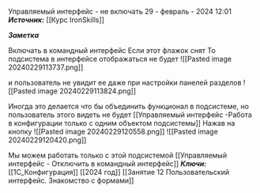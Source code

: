 
Управляемый интерфейс - не включать
 29 - февраль - 2024  12:01 
***Источник:***  [[Курс IronSkills]] 

***Заметка*** 

Включать в командный интерфейс
Если этот флажок снят
 То подсистема в интерфейсе отображаться не будет
![[Pasted image 20240229113737.png]]

и пользователь не увидит ее даже при настройки панелей разделов
![[Pasted image 20240229113824.png]]

Иногда это делается что бы объединить функционал в подсистеме, но пользователь этого видеть не будет
[[Управляемый интерфейс -Работа в конфигурации только с одним объектом подсистемы]]
Нажав на кнопку 
![[Pasted image 20240229120558.png]]
![[Pasted image 20240229120420.png]]

Мы можем работать только с этой подсистемой
[[Управляемый интерфейс - Отключить в командный интерфейс]]
***Ключи:*** [[1С_Конфигурация]] [[2024 год]]  [[Занятие 12 Пользовательский интерфейс. Знакомство с формами]]
